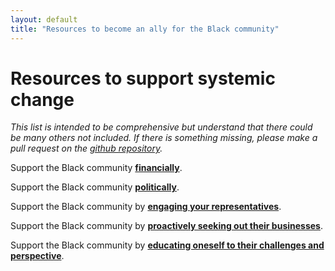 ```yaml
---
layout: default
title: "Resources to become an ally for the Black community"
---
```


# Resources to support systemic change

*This list is intended to be comprehensive but understand that there could be many others not included. If there is something missing, please make a pull request on the [github repository](https://github.com/vocalmajority/becoming-an-ally.github.io).*

Support the Black community <a href="https://vocalmajority.github.io/donate/">__financially__</a>.

Support the Black community <a href="https://vocalmajority.github.io/vote/">__politically__</a>.

Support the Black community by <a href="https://vocalmajority.github.io/engage/">__engaging your representatives__</a>.

Support the Black community by <a href="https://vocalmajority.github.io/support/">__proactively seeking out their businesses__</a>.
  
Support the Black community by <a href="https://vocalmajority.github.io/educate/">__educating oneself to their challenges and perspective__</a>.
